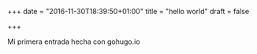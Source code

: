 +++
date = "2016-11-30T18:39:50+01:00"
title = "hello world"
draft = false

+++

Mi primera entrada hecha con gohugo.io
